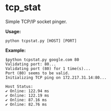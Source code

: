 # tcp_stat
Simple TCP/IP socket pinger.

**Usage:**
```
python tcpstat.py [HOST] [PORT]
```

**Example:**
```
$python tcpstat.py google.com 80
Validating port: 80...
Validating port (80) for 1 time(s)...
Port (80) seems to be valid.
Initializing TCP ping on 172.217.31.14:80...

Host Status:
✔ Online: 122.94 ms
✔ Online: 122.19 ms
✔ Online: 87.16 ms
✔ Online: 82.76 ms
```
